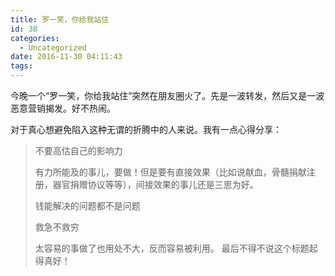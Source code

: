 ```yaml
---
title: 罗一笑，你给我站住
id: 38
categories:
  - Uncategorized
date: 2016-11-30 04:11:43
tags:
---
```


今晚一个“罗一笑，你给我站住”突然在朋友圈火了。先是一波转发，然后又是一波恶意营销揭发。好不热闹。

对于真心想避免陷入这种无谓的折腾中的人来说。我有一点心得分享：
> 不要高估自己的影响力> 
> 
> 有力所能及的事儿，要做！但是要有直接效果（比如说献血，骨髓捐献注册，器官捐赠协议等等），间接效果的事儿还是三思为好。> 
> 
> 钱能解决的问题都不是问题> 
> 
> 救急不救穷> 
> 
> 太容易的事做了也用处不大，反而容易被利用。
最后不得不说这个标题起得真好！